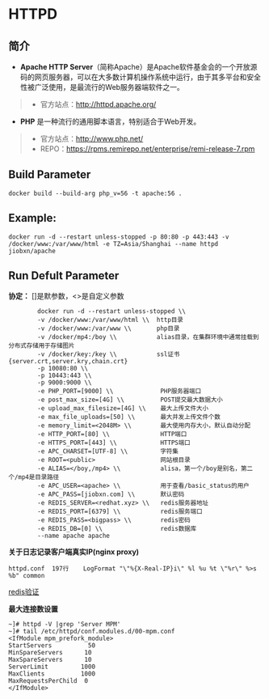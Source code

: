 HTTPD
===
## 简介
* **Apache HTTP Server**（简称Apache）是Apache软件基金会的一个开放源码的网页服务器，可以在大多数计算机操作系统中运行，由于其多平台和安全性被广泛使用，是最流行的Web服务器端软件之一。
> * 官方站点：http://httpd.apache.org/
* **PHP** 是一种流行的通用脚本语言，特别适合于Web开发。
> * 官方站点：http://www.php.net/
> * REPO：https://rpms.remirepo.net/enterprise/remi-release-7.rpm

## Build Parameter

    docker build --build-arg php_v=56 -t apache:56 .

## Example:

    docker run -d --restart unless-stopped -p 80:80 -p 443:443 -v /docker/www:/var/www/html -e TZ=Asia/Shanghai --name httpd jiobxn/apache

## Run Defult Parameter
**协定：** []是默参数，<>是自定义参数

			docker run -d --restart unless-stopped \\
			-v /docker/www:/var/www/html \\  http目录
			-v /docker/www:/var/www \\       php目录
			-v /docker/mp4:/boy \\           alias目录，在集群环境中通常挂载到分布式存储用于存储图片
			-v /docker/key:/key \\           ssl证书{server.crt,server.kry,chain.crt}
			-p 10080:80 \\   
			-p 10443:443 \\
			-p 9000:9000 \\
			-e PHP_PORT=[9000] \\             PHP服务器端口
			-e post_max_size=[4G] \\          POST提交最大数据大小
			-e upload_max_filesize=[4G] \\    最大上传文件大小
			-e max_file_uploads=[50] \\       最大并发上传文件个数
			-e memory_limit=<2048M> \\        最大使用内存大小，默认自动分配
			-e HTTP_PORT=[80] \\              HTTP端口
			-e HTTPS_PORT=[443] \\            HTTPS端口
			-e APC_CHARSET=[UTF-8] \\         字符集
			-e ROOT=<public>                  网站根目录
			-e ALIAS=</boy,/mp4> \\           alisa，第一个/boy是别名，第二个/mp4是目录路径
			-e APC_USER=<apache> \\           用于查看/basic_status的用户
			-e APC_PASS=[jiobxn.com] \\       默认密码
			-e REDIS_SERVER=<redhat.xyz> \\   redis服务器地址
			-e REDIS_PORT=[6379] \\           redis服务端口
			-e REDIS_PASS=<bigpass> \\        redis密码
			-e REDIS_DB=[0] \\                redis数据库
			--name apache apache

**关于日志记录客户端真实IP(nginx proxy)**  

    httpd.conf  197行    LogFormat "\"%{X-Real-IP}i\" %l %u %t \"%r\" %>s %b" common

[redis验证](https://raw.githubusercontent.com/jiobxn/one/master/Script/hello.php)

**最大连接数设置**

	~]# httpd -V |grep 'Server MPM'
	~]# tail /etc/httpd/conf.modules.d/00-mpm.conf
	<IfModule mpm_prefork_module>
	StartServers          50
	MinSpareServers      10
	MaxSpareServers      10
	ServerLimit         1000
	MaxClients          1000
	MaxRequestsPerChild  0
	</IfModule>

